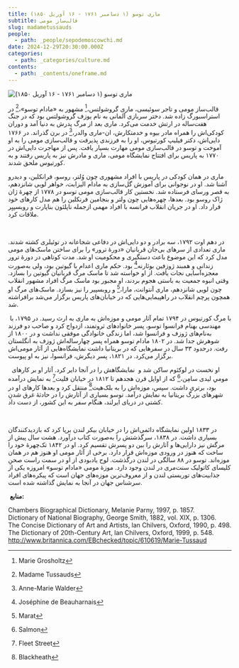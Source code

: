 ```yaml
---
title: ماری توسو (۱ دسامبر ۱۷۶۱ - ۱۶ آوریل ۱۸۵۰)
subtitle: قالب‏‌ساز مومی
slug: madametussauds
people:
  - path: _people/sepodemoscowchi.md
date: 2024-12-29T20:30:00.000Z
categories:
  - path: _categories/culture.md
contents:
  - path: _contents/oneframe.md
---
```


![ماری توسو (۱ دسامبر ۱۷۶۱ - ۱۶ آوریل ۱۸۵۰)](https://assets.tina.io/b6b0cb5c-4b1b-43f4-9bea-8d6867c09320/Paintings/2018.webp "ماری توسو (۱ دسامبر ۱۷۶۱ - ۱۶ آوریل ۱۸۵۰)")

قالب‏‌ساز مومی و تاجر سوئیسی، ماری گروشولتس،[^1] مشهور به «مادام توسو»،[^2] در استراسبورگ زاده شد. دختر سربازی آلمانی به‏ نام یوزف گروشولتس بود که در جنگ هفت‏‌ساله در ارتش خدمت می‌کرد. ماری بعد از مرگ پدرش به دنیا آمد و دوران کودکی‌اش را هم‏راه مادر بیوه و خدمتکارش، ان-مارى والدر،[^3] در برن گذراند. در ۱۷۶۶ دایی‌اش، دکتر فیلیپ کورتیوس، او را به فرزندی پذیرفت و قالب‏‌سازی مومی را به او آموخت و توسو در قالب‏‌سازی مومی مهارت بسیار یافت. پس از مهاجرت دایی‌اش در ۱۷۷۰ به پاریس برای افتتاح نمایشگاه مومی، ماری و مادرش نیز به پاریس رفتند و به کورتیوس ملحق شدند.

ماری در همان کودکی در پاریس با افراد مشهوری چون وُلتر، روسو، فرانکلین، و دیدرو آشنا شد. او در نوجوانی برای آموزش گل‌سازی به مادام الیزابت، خواهر لویی شانزدهم، به قصر ورسای فرستاده شد. نخستین کار قالب‏‌سازی مومی توسو در ۱۷۷۸ از چهرۀ ژان ژاک روسو بود. بعدها، چهره‏‌هایی چون ولتر و بنجامین فرنکلین را هم مدل کارهای خود قرار داد. او در جریان انقلاب فرانسه با افراد مهمی ازجمله ناپلئون بناپارت و روبسپیِر ملاقات کرد.

 

در دهم اوت ۱۷۹۲، سه برادر و دو دایی‌اش در دفاعی شجاعانه در توئیلری کشته شدند. ماری تعدادی از سرهای بی‌جان قربانیان «دورۀ ترور» را برای ساختن ماسک‌های مومی مدل کرد که این موضوع باعث دست‏گیری و محکومیت او شد. مدت کوتاهی در دورۀ ترور زندانی و هم‏بند ژوزفین بوئارنه[^4] بود. حکم ماری اعدام با گیوتین بود، ولی به‏‌صورت معجزه‌آسایی نجات یافت. از او خواسته شد تا ماسک مرگ قربانیان گیوتین را بسازد. وقتی انبوه جمعیت به باستی هجوم بردند، او مجبور بود ماسک مرگ افراد مشهور انقلاب چون لویی شانزدهم، ماری آنتوانت، مارا،[^5] و روبسپیر را نیز بسازد. ماسک‌های مرگ او هم‏چون پرچم انقلاب در راه‏پیمایی‌هایی که در خیابان‌های پاریس برگزار می‌شد برافراشته شد.

 با مرگ کورتیوس در ۱۷۹۴ تمام آثار مومی و موزه‌اش به ماری به ارث رسید. در ۱۷۹۵، با مهندسی به‏نام فرانسوا توسو، پسر خانواده‏ای ثروت‏مند، ازدواج کرد و صاحب دو فرزند به‏‌نام‌های ژوزف و فرانسوا شد، اما زندگی خانوادگی موفقی نداشت و در ۱۸۰۰ از شوهرش جدا شد. در ۱۸۰۲ مادام توسو هم‏راه پسر چهارساله‌اش ژوزف به انگلستان رفت. درحدود ۳۳ سال در سفرهایی که در بریتانیا داشت نمایشگاه‌هایی از آثار مومی‌اش برگزار می‌کرد. در ۱۸۲۱، پسر دیگرش، فرانسوا، نیز به او پیوست.

 
او نخست در لوکئوم ساکن شد و  نمایشگاهش را در آن‏جا دایر کرد. آثار او بر کارهای مومیِ لیدی سامِن،[^6] که از اوایل قرن هجدهم تا ۱۸۱۲ در خیابان فلیت[^7] به نمایش درآمده بود، برتری داشت. سپس، موزه‌اش را به بلک‌هیت[^8] منتقل کرد و بعدها کارهای او در شهرهای بزرگ بریتانیا به نمایش درآمد. توسو بسیاری از آثارش را در حادثۀ غرق شدنِ کشتی در دریای ایرلند، هنگام سفر به این کشور، از دست داد.

 

در ۱۸۳۳ اولین نمایشگاه دائمی‌اش را در خیابان بیکر لندن برپا کرد که بازدیدکنندگان بسیاری داشت. در ۱۸۳۸، سرگذشتش را به‌‏صورت کتاب درآورد. هشت سال پیش از مرگش نیز دارایی‌ها و آثارش را بین دو پسرش تقسیم کرد. او در ۱۸۴۲ تک‏‌چهرۀ خود را ساخت که هنوز در ورودی موزه‌اش قرار دارد. برخی از آثار مومی او هنوز هم در همان موزه‌اند. توسو در ۸۸ سالگی در لندن درگذشت. لوح یادبودی از او در سمت راست صحنِ کلیسای کاتولیک سنت‌مری در لندن وجود دارد. موزۀ مومی «مادام توسو» امروزه یکی از جذابیت‌های توریستی لندن و از معروف‌ترین موزه‌های جهان است که پیکره‌های افراد سرشناس جهان در آن‏جا به نمایش گذاشته شده است.


 **منابع:**

<p dir="ltr">
Chambers Biographical Dictionary, Melanie Parny, 1997, p. 1857.
    <br>
Dictionary of National Biography, George Smith, 1882, vol. XIX, p. 1306.
<br>
The Concise Dictionary of Art and Artists, lan Chilvers, Oxford, 1990, p. 498.
<br>
The Dictionary of 20th-Century Art, lan Chilvers, Oxford, 1999, p. 548.
<br>
    <a href="www.britannica.com/EBchecked/topic/610619/Marie-Tussaud">http://www.britannica.com/EBchecked/topic/610619/Marie-Tussaud</a>
</p>

 
[^1]: Marie Grosholtz
[^2]: Madame Tussauds
[^3]: Anne-Marie Walder
[^4]: Joséphine de Beauharnais
[^5]: Marat
[^6]: Salmon
[^7]: Fleet Street
[^8]: Blackheath

